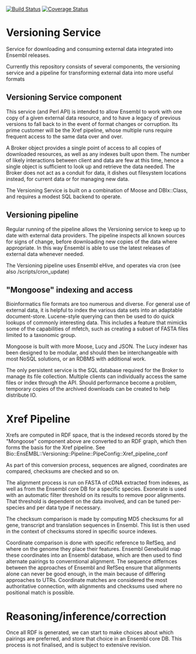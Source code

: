 [![Build Status](https://travis-ci.org/Ensembl/VersioningService.png?branch=master)][travis]
[![Coverage Status](https://coveralls.io/repos/Ensembl/VersioningService/badge.png)][coveralls]

[travis]: https://travis-ci.org/Ensembl/VersioningService
[coveralls]: https://coveralls.io/r/Ensembl/VersioningService

# Versioning Service
Service for downloading and consuming external data integrated into Ensembl releases.

Currently this repository consists of several components, the versioning service and a pipeline for transforming external data into more useful formats

## Versioning Service component

This service (and Perl API) is intended to allow Ensembl to work with one copy of a given external data resource, and to have a legacy of previous versions to fall back to in the event of format changes or corruption. Its prime customer will be the Xref pipeline, whose multiple runs require frequent access to the same data over and over.

A Broker object provides a single point of access to all copies of downloaded resources, as well as any indexes built upon them. The number of likely interactions between client and data are few at this time, hence a single object is sufficient to look up and retrieve the data needed. The Broker does not act as a conduit for data, it dishes out filesystem locations instead, for current data or for managing new data.

The Versioning Service is built on a combination of Moose and DBIx::Class, and requires a modest SQL backend to operate.

## Versioning pipeline

Regular running of the pipeline allows the Versioning service to keep up to date with external data providers. The pipeline inspects all known sources for signs of change, before downloading new copies of the data where appropriate. In this way Ensembl is able to use the latest releases of external data whenever needed.

The Versioning pipeline uses Ensembl eHive, and operates via cron (see also /scripts/cron_update)

## "Mongoose" indexing and access

Bioinformatics file formats are too numerous and diverse. For general use of external data, it is helpful to index the various data sets into an adaptable document-store. Lucene-style querying can then be used to do quick lookups of commonly interesting data. This includes a feature that mimicks some of the capabilities of mfetch, such as creating a subset of FASTA files limited to a taxonomic group.

Mongoose is built with more Moose, Lucy and JSON. The Lucy indexer has been designed to be modular, and should then be interchangeable with most NoSQL solutions, or an RDBMS with additional work.

The only persistent service is the SQL database required for the Broker to manage its file collection. Multiple clients can individually access the same files or index through the API. Should performance become a problem, temporary copies of the archived downloads can be created to help distribute IO.

# Xref Pipeline

Xrefs are computed in RDF space, that is the indexed records stored by the "Mongoose" component above are converted to an RDF graph, which then forms the basis for the Xref pipeline. See Bio::EnsEMBL::Versioning::Pipeline::PipeConfig::Xref_pipeline_conf

As part of this conversion process, sequences are aligned, coordinates are compared, checksums are checked and so on. 

The alignment process is run on FASTA of cDNA extracted from indexes, as well as from the Ensembl core DB for a specific species. Exonerate is used with an automatic filter threshold on its results to remove poor alignments. That threshold is dependent on the data involved, and can be tuned per-species and per data type if necessary.

The checksum comparison is made by computing MD5 checksums for all gene, transcript and translation sequences in Ensembl. This list is then used in the context of checksums stored in specific source indexes.

Coordinate comparison is done with specific reference to RefSeq, and where on the genome they place their features. Ensembl Genebuild map these coordinates into an Ensembl database, which are then used to find alternate pairings to converntional alignment. The sequence differnces between the approaches of Ensembl and RefSeq ensure that alignments alone can never be good enough, in the main because of differing approaches to UTRs. Coordinate matches are considered the most authoritative connection, with alignments and checksums used where no positional match is possible.

# Reasoning/inference/correction

Once all RDF is generated, we can start to make choices about which pairings are preferred, and store that choice in an Ensembl core DB. This process is not finalised, and is subject to extensive revision.
